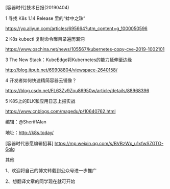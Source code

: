[容器时代]技术日报(20190404)
  
  1   寻找 K8s 1.14 Release 里的“蚌中之珠”
	
  https://yq.aliyun.com/articles/695664?utm_content=g_1000050596
  
  2    K8s kubectl 复制命令曝目录遍历漏洞
	
  https://www.oschina.net/news/105567/kubernetes-copy-cve-2019-1002101
  
  3    The New Stack：KubeEdge将Kubernetes的能力延伸至边缘
 	
  http://blog.itpub.net/69908804/viewspace-2640158/	
  
  4	开发者如何快速精简容器云镜像？
	
  https://blog.csdn.net/FL63Zv9Zou86950w/article/details/88968396
  
  5    K8S上的ELK和应用日志上报实战
	
  https://www.cnblogs.com/magedu/p/10640762.html

编辑：@SheriffAlan

地址：http://k8s.today/

[容器时代志愿编辑招募] https://mp.weixin.qq.com/s/BVBzWx_u1xfwSZGTO-6qlg

其他

1、欢迎将自己的博文转载到公众号进一步推广

2、想翻译文章的同学现在就可开始
